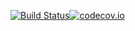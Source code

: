 [![Build Status](https://travis-ci.org/svetlozarkirkov/Database-Library.svg?branch=master)](https://travis-ci.org/svetlozarkirkov/Database-Library)[![codecov.io](https://codecov.io/github/codecov/codecov-ruby/coverage.svg?branch=master)](https://codecov.io/github/codecov/codecov-ruby?branch=master)
